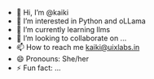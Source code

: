 - 👋 Hi, I’m @kaiki
- 👀 I’m interested in Python and oLLama
- 🌱 I’m currently learning llms
- 💞️ I’m looking to collaborate on ...
- 📫 How to reach me kaiki@uixlabs.in
- 😄 Pronouns: She/her
- ⚡ Fun fact: ...

<!---
kaiki26/kaiki26 is a ✨ special ✨ repository because its `README.md` (this file) appears on your GitHub profile.
You can click the Preview link to take a look at your changes.
--->
